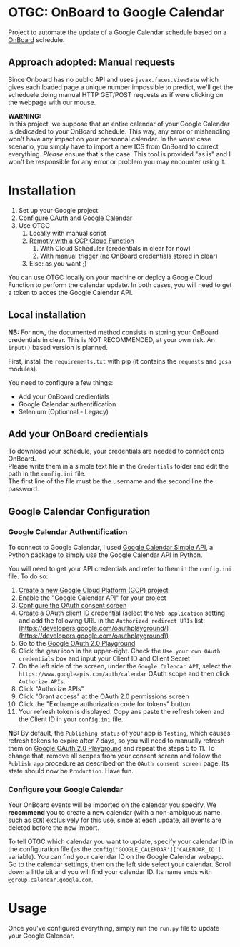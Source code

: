 # OTGC: OnBoard to Google Calendar

Project to automate the update of a Google Calendar schedule based on a [OnBoard](https://onboard.ec-nantes.fr) schedule.

## Approach adopted: Manual requests

Since Onboard has no public API and uses `javax.faces.ViewSate` which gives each loaded page a unique number impossible to predict, we'll get the scheduele doing manual HTTP GET/POST requests as if were clicking on the webpage with our mouse.

**WARNING:**  
In this project, we suppose that an entire calendar of your Google Calendar is dedicaded to your OnBoard schedule. This way, any error or mishandling won't have any impact on your personnal calendar. In the worst case scenario, you simply have to import a new ICS from OnBoard to correct everything.
*Please* ensure that's the case. This tool is provided "as is" and I won't be responsible for any error or problem you may encounter using it.

# Installation

1. Set up your Google project
2. [Configure OAuth and Google Calendar](#google-calendar-configuration)
3. Use OTGC
   1. Locally with manual script
   2. [Remotly with a GCP Cloud Function](terraform/README.md)
      1. With Cloud Scheduler (credentials in clear for now)
      2. With manual trigger (no OnBoard credentials stored in clear)
   3. Else: as you want ;)

You can use OTGC locally on your machine or deploy a Google Cloud Function to perform the calendar update.
In both cases, you will need to get a token to acces the Google Calendar API.

## Local installation

**NB:** For now, the documented method consists in storing your OnBoard credentials in clear. This is NOT RECOMMENDED, at your own risk. An `input()` based version is planned.

First, install the ``requirements.txt`` with pip (it contains the ``requests`` and ``gcsa`` modules).

You need to configure a few things:

* Add your OnBoard credientials
* Google Calendar authentification
* Selenium (Optionnal - Legacy)

## Add your OnBoard credientials

To download your schedule, your credentials are needed to connect onto OnBoard.  
Please write them in a simple text file in the ``Credentials`` folder and edit the path in the `config.ini` file.  
The first line of the file must be the username and the second line the password.

## Google Calendar Configuration

### Google Calendar Authentification

To connect to Google Calendar, I used [Google Calendar Simple API](https://github.com/kuzmoyev/google-calendar-simple-api), a Python package to simply use the Google Calendar API in Python.

You will need to get your API credentials and refer to them in the `config.ini` file. To do so:

1. [Create a new Google Cloud Platform (GCP) project](https://developers.google.com/workspace/guides/create-project)
2. Enable the "Google Calendar API" for your project
3. [Configure the OAuth consent screen](https://developers.google.com/workspace/guides/create-credentials#configure_the_oauth_consent_screen)
4. [Create a OAuth client ID credential](https://developers.google.com/workspace/guides/create-credentials#create_a_oauth_client_id_credential) (select the `Web application` setting and add the following URL in the `Authorized redirect URIs` list: [https://developers.google.com/oauthplayground/](https://developers.google.com/oauthplayground))
5. Go to the [Google OAuth 2.0 Playground](https://developers.google.com/oauthplayground/)
6. Click the gear icon in the upper-right. Check the `Use your own OAuth credentials` box and input your Client ID and Client Secret
7. On the left side of the screen, under the `Google Calendar API`, select the `https://www.googleapis.com/auth/calendar` OAuth scope and then click `Authorize APIs`.
8. Click "Authorize APIs"
9. Click "Grant access" at the OAuth 2.0 permissions screen
10. Click the "Exchange authorization code for tokens" button
11. Your refresh token is displayed. Copy ans paste the refresh token and the Client ID in your `config.ini` file.

**NB:** By default, the `Publishing status` of your app is `Testing`, which causes refresh tokens to expire after 7 days, so you will need to manually refresh them on [Google OAuth 2.0 Playground](https://developers.google.com/oauthplayground/) and repeat the steps 5 to 11. To change that, remove all scopes from your consent screen and follow the `Publish app` procedure as described on the `OAuth consent screen` page. Its state should now be `Production`. Have fun.

### Configure your Google Calendar

Your OnBoard events will be imported on the calendar you specify.
We **recommend** you to create a new calendar (with a non-ambiguous name, such as `ECN`) exclusively for this use, since at each update, all events are deleted before the new import.

To tell OTGC which calendar you want to update, specify your calendar ID in the configuration file (as the `config['GOOGLE_CALENDAR']['CALENDAR_ID']` variable).
You can find your calendar ID on the Google Calendar webapp.
Go to the calendar settings, then on the left side select your calendar.
Scroll down a little bit and you will find your calendar ID. Its name ends with `@group.calendar.google.com`.

# Usage

Once you've configured everything, simply run the `run.py` file to update your Google Calendar.
